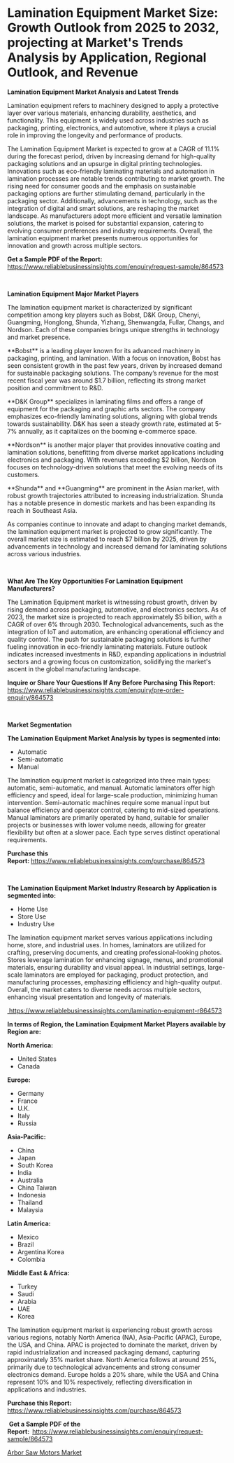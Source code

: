<p><h1>Lamination Equipment Market Size: Growth Outlook from 2025 to 2032, projecting at Market's Trends Analysis by Application, Regional Outlook, and Revenue</h1></p><p><strong>Lamination Equipment Market Analysis and Latest Trends</strong></p>
<p><p>Lamination equipment refers to machinery designed to apply a protective layer over various materials, enhancing durability, aesthetics, and functionality. This equipment is widely used across industries such as packaging, printing, electronics, and automotive, where it plays a crucial role in improving the longevity and performance of products.</p><p>The Lamination Equipment Market is expected to grow at a CAGR of 11.1% during the forecast period, driven by increasing demand for high-quality packaging solutions and an upsurge in digital printing technologies. Innovations such as eco-friendly laminating materials and automation in lamination processes are notable trends contributing to market growth. The rising need for consumer goods and the emphasis on sustainable packaging options are further stimulating demand, particularly in the packaging sector. Additionally, advancements in technology, such as the integration of digital and smart solutions, are reshaping the market landscape. As manufacturers adopt more efficient and versatile lamination solutions, the market is poised for substantial expansion, catering to evolving consumer preferences and industry requirements. Overall, the lamination equipment market presents numerous opportunities for innovation and growth across multiple sectors.</p></p>
<p><strong>Get a Sample PDF of the Report:&nbsp;</strong> <a href="https://www.reliablebusinessinsights.com/enquiry/request-sample/864573?utm_campaign=3384&utm_medium=2&utm_source=Github&utm_content=ia&utm_term=10042025&utm_id=lamination-equipment">https://www.reliablebusinessinsights.com/enquiry/request-sample/864573</a></p>
<p>&nbsp;</p>
<p><strong>Lamination Equipment Major Market Players</strong></p>
<p><p>The lamination equipment market is characterized by significant competition among key players such as Bobst, D&K Group, Chenyi, Guangming, Honglong, Shunda, Yizhang, Shenwangda, Fullar, Changs, and Nordson. Each of these companies brings unique strengths in technology and market presence.</p><p>**Bobst** is a leading player known for its advanced machinery in packaging, printing, and lamination. With a focus on innovation, Bobst has seen consistent growth in the past few years, driven by increased demand for sustainable packaging solutions. The company’s revenue for the most recent fiscal year was around $1.7 billion, reflecting its strong market position and commitment to R&D.</p><p>**D&K Group** specializes in laminating films and offers a range of equipment for the packaging and graphic arts sectors. The company emphasizes eco-friendly laminating solutions, aligning with global trends towards sustainability. D&K has seen a steady growth rate, estimated at 5-7% annually, as it capitalizes on the booming e-commerce space.</p><p>**Nordson** is another major player that provides innovative coating and lamination solutions, benefitting from diverse market applications including electronics and packaging. With revenues exceeding $2 billion, Nordson focuses on technology-driven solutions that meet the evolving needs of its customers.</p><p>**Shunda** and **Guangming** are prominent in the Asian market, with robust growth trajectories attributed to increasing industrialization. Shunda has a notable presence in domestic markets and has been expanding its reach in Southeast Asia.</p><p>As companies continue to innovate and adapt to changing market demands, the lamination equipment market is projected to grow significantly. The overall market size is estimated to reach $7 billion by 2025, driven by advancements in technology and increased demand for laminating solutions across various industries.</p></p>
<p>&nbsp;</p>
<p><strong>What Are The Key Opportunities For Lamination Equipment Manufacturers?</strong></p>
<p><p>The Lamination Equipment market is witnessing robust growth, driven by rising demand across packaging, automotive, and electronics sectors. As of 2023, the market size is projected to reach approximately $5 billion, with a CAGR of over 6% through 2030. Technological advancements, such as the integration of IoT and automation, are enhancing operational efficiency and quality control. The push for sustainable packaging solutions is further fueling innovation in eco-friendly laminating materials. Future outlook indicates increased investments in R&D, expanding applications in industrial sectors and a growing focus on customization, solidifying the market's ascent in the global manufacturing landscape.</p></p>
<p><strong>Inquire or Share Your Questions If Any Before Purchasing This Report:</strong> <a href="https://www.reliablebusinessinsights.com/enquiry/pre-order-enquiry/864573?utm_campaign=3384&utm_medium=2&utm_source=Github&utm_content=ia&utm_term=10042025&utm_id=lamination-equipment">https://www.reliablebusinessinsights.com/enquiry/pre-order-enquiry/864573</a></p>
<p>&nbsp;</p>
<p><strong>Market Segmentation</strong></p>
<p><strong>The Lamination Equipment Market Analysis by types is segmented into:</strong></p>
<p><ul><li>Automatic</li><li>Semi-automatic</li><li>Manual</li></ul></p>
<p><p>The lamination equipment market is categorized into three main types: automatic, semi-automatic, and manual. Automatic laminators offer high efficiency and speed, ideal for large-scale production, minimizing human intervention. Semi-automatic machines require some manual input but balance efficiency and operator control, catering to mid-sized operations. Manual laminators are primarily operated by hand, suitable for smaller projects or businesses with lower volume needs, allowing for greater flexibility but often at a slower pace. Each type serves distinct operational requirements.</p></p>
<p><strong>Purchase this Report:&nbsp;</strong><a href="https://www.reliablebusinessinsights.com/purchase/864573?utm_campaign=3384&utm_medium=2&utm_source=Github&utm_content=ia&utm_term=10042025&utm_id=lamination-equipment">https://www.reliablebusinessinsights.com/purchase/864573</a></p>
<p>&nbsp;</p>
<p><strong>The Lamination Equipment Market Industry Research by Application is segmented into:</strong></p>
<p><ul><li>Home Use</li><li>Store Use</li><li>Industry Use</li></ul></p>
<p><p>The lamination equipment market serves various applications including home, store, and industrial uses. In homes, laminators are utilized for crafting, preserving documents, and creating professional-looking photos. Stores leverage lamination for enhancing signage, menus, and promotional materials, ensuring durability and visual appeal. In industrial settings, large-scale laminators are employed for packaging, product protection, and manufacturing processes, emphasizing efficiency and high-quality output. Overall, the market caters to diverse needs across multiple sectors, enhancing visual presentation and longevity of materials.</p></p>
<p><a href="https://www.reliablebusinessinsights.com/lamination-equipment-r864573?utm_campaign=3384&utm_medium=2&utm_source=Github&utm_content=ia&utm_term=10042025&utm_id=lamination-equipment">&nbsp;https://www.reliablebusinessinsights.com/lamination-equipment-r864573</a></p>
<p><strong>In terms of Region, the Lamination Equipment Market Players available by Region are:</strong></p>
<p>
    <p> <strong> North America: </strong>
        <ul>
            <li>United States</li>
            <li>Canada</li>
        </ul>
        </p> 
    <p> <strong> Europe: </strong>
        <ul>
            <li>Germany</li>
            <li>France</li>
            <li>U.K.</li>
            <li>Italy</li>
            <li>Russia</li>
        </ul>
        </p> 
    <p> <strong> Asia-Pacific: </strong>
        <ul>
            <li>China</li>
            <li>Japan</li>
            <li>South Korea</li>
            <li>India</li>
            <li>Australia</li>
            <li>China Taiwan</li>
            <li>Indonesia</li>
            <li>Thailand</li>
            <li>Malaysia</li>
        </ul>
        </p> 
    <p> <strong> Latin America: </strong>
        <ul>
            <li>Mexico</li>
            <li>Brazil</li>
            <li>Argentina Korea</li>
            <li>Colombia</li>
        </ul>
        </p> 
    <p> <strong> Middle East & Africa: </strong>
        <ul>
            <li>Turkey</li>
            <li>Saudi</li>
            <li>Arabia</li>
            <li>UAE</li>
            <li>Korea</li>
        </ul>
    </p>
    </p>
<p><p>The lamination equipment market is experiencing robust growth across various regions, notably North America (NA), Asia-Pacific (APAC), Europe, the USA, and China. APAC is projected to dominate the market, driven by rapid industrialization and increased packaging demand, capturing approximately 35% market share. North America follows at around 25%, primarily due to technological advancements and strong consumer electronics demand. Europe holds a 20% share, while the USA and China represent 10% and 10% respectively, reflecting diversification in applications and industries.</p></p>
<p><strong>Purchase this Report: </strong><a href="https://www.reliablebusinessinsights.com/purchase/864573?utm_campaign=3384&utm_medium=2&utm_source=Github&utm_content=ia&utm_term=10042025&utm_id=lamination-equipment">https://www.reliablebusinessinsights.com/purchase/864573</a></p>
<p>&nbsp;<strong>Get a Sample PDF of the Report:&nbsp;&nbsp;</strong><a href="https://www.reliablebusinessinsights.com/enquiry/request-sample/864573?utm_campaign=3384&utm_medium=2&utm_source=Github&utm_content=ia&utm_term=10042025&utm_id=lamination-equipment">https://www.reliablebusinessinsights.com/enquiry/request-sample/864573</a></p>
<p><strong></strong></p>
<p><p><a href="https://github.com/qetelosooya/Market-Research-Report-List-1/blob/main/arbor-saw-motors-market.md?utm_campaign=3384&utm_medium=2&utm_source=Github&utm_content=ia&utm_term=10042025&utm_id=lamination-equipment">Arbor Saw Motors Market</a></p></p>